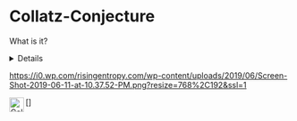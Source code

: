 # Collatz-Conjecture

What is it? 

<details>

The Collatz conjecture is a conjecture in mathematics that concerns a sequence defined as follows: start with any positive integer n. Then each term is obtained from the previous term as follows: if the previous term is even, the next term is one half of the previous term. If the previous term is odd, the next term is 3 times the previous term plus 1. The conjecture is that no matter what value of n, the sequence will always reach 1.

</details>


https://i0.wp.com/risingentropy.com/wp-content/uploads/2019/06/Screen-Shot-2019-06-11-at-10.37.52-PM.png?resize=768%2C192&ssl=1

[<img align="left" alt="Collatz Conjecture Sequences" width="26px" src="https://i0.wp.com/risingentropy.com/wp-content/uploads/2019/06/Screen-Shot-2019-06-11-at-10.37.52-PM.png?resize=768%2C192&ssl=1" />]
